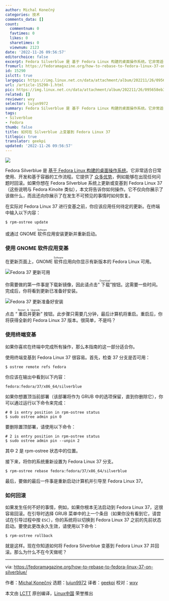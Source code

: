 ```yaml
---
author: Michal Konečný
categories: 技术
comments_data: []
count:
  commentnum: 0
  favtimes: 0
  likes: 0
  sharetimes: 0
  viewnum: 2123
date: '2022-11-26 09:56:57'
editorchoice: false
excerpt: Fedora Silverblue 是 基于 Fedora Linux 构建的桌面操作系统。它非常适合日常使用、开发和基于容器的工作流程。
fromurl: https://fedoramagazine.org/how-to-rebase-to-fedora-linux-37-on-silverblue/
id: 15290
islctt: true
largepic: https://img.linux.net.cn/data/attachment/album/202211/26/095658eb3ldbbfxexfvf3v.jpg
url: /article-15290-1.html
pic: https://img.linux.net.cn/data/attachment/album/202211/26/095658eb3ldbbfxexfvf3v.jpg.thumb.jpg
related: []
reviewer: wxy
selector: lujun9972
summary: Fedora Silverblue 是 基于 Fedora Linux 构建的桌面操作系统。它非常适合日常使用、开发和基于容器的工作流程。
tags:
- Silverblue
- Fedora
thumb: false
title: 如何在 Silverblue 上变基到 Fedora Linux 37
titlepic: true
translator: geekpi
updated: '2022-11-26 09:56:57'
---
```


![](/data/attachment/album/202211/26/095658eb3ldbbfxexfvf3v.jpg)


Fedora Silverblue 是 [基于 Fedora Linux 构建的桌面操作系统](https://docs.fedoraproject.org/en-US/fedora-silverblue/)。它非常适合日常使用、开发和基于容器的工作流程。它提供了 [众多优势](https://fedoramagazine.org/give-fedora-silverblue-a-test-drive/)，例如能够在出现任何问题时回滚。如果你想在 Fedora Silverblue 系统上更新或变基到 Fedora Linux 37（这些说明与 Fedora Kinoite 类似），本文将告诉你如何操作。它不仅向你展示了该做什么，而且还向你展示了在发生不可预见的事情时如何恢复。


在实际对 Fedora Linux 37 进行变基之前，你应该应用任何待定的更新。在终端中输入以下内容：



```
$ rpm-ostree update

```

或通过 GNOME <ruby> 软件 <rt>  Software </rt></ruby> 应用安装更新并重新启动。


### 使用 GNOME 软件应用变基


在更新页面上，GNOME <ruby> 软件 <rt>  Software </rt></ruby> 应用向你显示有新版本的 Fedora Linux 可用。


![Fedora 37 更新可用](/data/attachment/album/202211/26/095659ro8doz2lj8pp92zj.png)


你需要做的第一件事是下载新镜像，因此请点击“<ruby> 下载 <rt>  Download </rt></ruby>”按钮。这需要一些时间。完成后，你将看到更新已准备好安装。


![Fedora 37 更新准备好安装](/data/attachment/album/202211/26/095700u9kzo0mkw88x7r89.png)


点击 “<ruby> 重启并更新 <rt>  Restart &amp; Upgrade </rt></ruby>” 按钮。此步骤只需要几分钟，最后计算机将重启。重启后，你将获得全新的 Fedora Linux 37 版本。很简单，不是吗？


### 使用终端变基


如果你喜欢在终端中完成所有操作，那么本指南的这一部分适合你。


使用终端变基到 Fedora Linux 37 很容易。首先，检查 37 分支是否可用：



```
$ ostree remote refs fedora

```

你应该在输出中看到以下内容：



```
fedora:fedora/37/x86_64/silverblue

```

如果你想置顶当前部署（该部署将作为 GRUB 中的选项保留，直到你删除它），你可以通过运行以下命令来完成：



```
# 0 is entry position in rpm-ostree status
$ sudo ostree admin pin 0

```

要删除置顶部署，请使用以下命令：



```
# 2 is entry position in rpm-ostree status
$ sudo ostree admin pin --unpin 2

```

其中 2 是 rpm-ostree 状态中的位置。


接下来，将你的系统重新设置为 Fedora Linux 37 分支。



```
$ rpm-ostree rebase fedora:fedora/37/x86_64/silverblue

```

最后，要做的最后一件事是重新启动计算机并引导至 Fedora Linux 37。


### 如何回滚


如果发生任何不好的事情，例如，如果你根本无法启动到 Fedora Linux 37，这很容易回滚。在引导时选择 GRUB 菜单中的上一个条目（如果你没有看到它，请尝试在引导过程中按 `ESC`），你的系统将以切换到 Fedora Linux 37 之前的先前状态启动。要使此更改永久生效，请使用以下命令：



```
$ rpm-ostree rollback

```

就是这样。现在你知道如何将 Fedora Silverblue 变基到 Fedora Linux 37 并回滚。那么为什么不在今天做呢？




---


via: <https://fedoramagazine.org/how-to-rebase-to-fedora-linux-37-on-silverblue/>


作者：[Michal Konečný](https://fedoramagazine.org/author/zlopez/) 选题：[lujun9972](https://github.com/lujun9972) 译者：[geekpi](https://github.com/geekpi) 校对：[wxy](https://github.com/wxy)


本文由 [LCTT](https://github.com/LCTT/TranslateProject) 原创编译，[Linux中国](https://linux.cn/) 荣誉推出